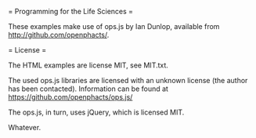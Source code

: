 = Programming for the Life Sciences =

These examples make use of ops.js by Ian Dunlop, available from http://github.com/openphacts/.

= License =

The HTML examples are license MIT, see MIT.txt.

The used ops.js libraries are licensed with an unknown license (the author has been contacted).
Information can be found at https://github.com/openphacts/ops.js/

The ops.js, in turn, uses jQuery, which is licensed MIT.

Whatever.
